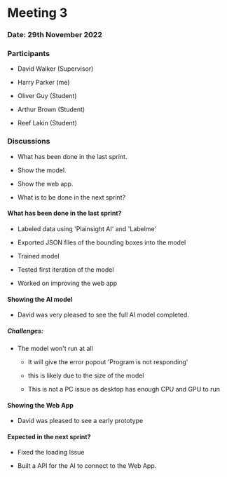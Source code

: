 # Meeting 3

### Date: 29th November 2022

### Participants

- David Walker (Supervisor)

- Harry Parker (me)

- Oliver Guy (Student)

- Arthur Brown (Student)

- Reef Lakin (Student)

### Discussions

- What has been done in the last sprint.

- Show the model.

- Show the web app.

- What is to be done in the next sprint?



#### What has been done in the last sprint?

- Labeled data using 'Plainsight AI' and 'Labelme'

- Exported JSON files of the bounding boxes into the model

- Trained model

- Tested first iteration of the model

- Worked on improving the web app

#### 

#### Showing the AI model

- David was very pleased to see the full AI model completed.

##### Challenges:

- The model won't run at all
  
  - It will give the error popout 'Program is not responding'
  
  - this is likely due to the size of the model
  
  - This is not a PC issue as desktop has enough CPU and GPU to run

#### Showing the Web App

- David was pleased to see a early prototype

#### 

#### Expected in the next sprint?

- Fixed the loading Issue

- Built a API for the AI to connect to the Web App.
